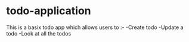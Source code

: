 # todo-application
This is a basix todo app which allows users to :-
-Create todo
-Update a todo
-Look at all the todos
